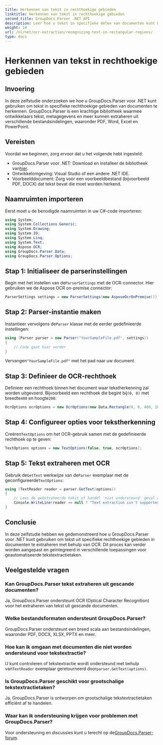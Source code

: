 ```yaml
---
title: Herkennen van tekst in rechthoekige gebieden
linktitle: Herkennen van tekst in rechthoekige gebieden
second_title: GroupDocs.Parser .NET API
description: Leer hoe u tekst in specifieke delen van documenten kunt herkennen met behulp van GroupDocs.Parser voor .NET met OCR-mogelijkheden.
weight: 14
url: /nl/net/ocr-extraction/recognizing-text-in-rectangular-regions/
type: docs
---
```

# Herkennen van tekst in rechthoekige gebieden

## Invoering
In deze zelfstudie onderzoeken we hoe u GroupDocs.Parser voor .NET kunt gebruiken om tekst in specifieke rechthoekige gebieden van documenten te herkennen. GroupDocs.Parser is een krachtige bibliotheek waarmee ontwikkelaars tekst, metagegevens en meer kunnen extraheren uit verschillende bestandsindelingen, waaronder PDF, Word, Excel en PowerPoint.
## Vereisten
Voordat we beginnen, zorg ervoor dat u het volgende hebt ingesteld:
-  GroupDocs.Parser voor .NET: Download en installeer de bibliotheek van[hier](https://releases.groupdocs.com/parser/net/).
- Ontwikkelomgeving: Visual Studio of een andere .NET IDE.
- Voorbeelddocument: Zorg voor een voorbeeldbestand (bijvoorbeeld PDF, DOCX) dat tekst bevat die moet worden herkend.

## Naamruimten importeren
Eerst moet u de benodigde naamruimten in uw C#-code importeren:
```csharp
using System;
using System.Collections.Generic;
using System.Drawing;
using System.IO;
using System.Linq;
using System.Text;
using Aspose.OCR;
using GroupDocs.Parser.Data;
using GroupDocs.Parser.Options;
```
## Stap 1: Initialiseer de parserinstellingen
 Begin met het instellen van de`ParserSettings` met de OCR-connector. Hier gebruiken we de Aspose OCR on-premise connector:
```csharp
ParserSettings settings = new ParserSettings(new AsposeOcrOnPremise());
```
## Stap 2: Parser-instantie maken
 Instantieer vervolgens de`Parser` klasse met de eerder gedefinieerde instellingen:
```csharp
using (Parser parser = new Parser("YourSampleFile.pdf", settings))
{
    // Code gaat hier verder
}
```
 Vervangen`"YourSampleFile.pdf"` met het pad naar uw document.
## Stap 3: Definieer de OCR-rechthoek
 Definieer een rechthoek binnen het document waar tekstherkenning zal worden uitgevoerd. Bijvoorbeeld een rechthoek die begint bij`(0, 0)` met breedte`400` en hoogte`200`:
```csharp
OcrOptions ocrOptions = new OcrOptions(new Data.Rectangle(0, 0, 400, 200));
```
## Stap 4: Configureer opties voor tekstherkenning
 Creëren`TextOptions` om het OCR-gebruik samen met de gedefinieerde rechthoek op te geven:
```csharp
TextOptions options = new TextOptions(false, true, ocrOptions);
```
## Stap 5: Tekst extraheren met OCR
 Gebruik de`GetText` werkwijze van de`Parser` exemplaar met de geconfigureerde`TextOptions`:
```csharp
using (TextReader reader = parser.GetText(options))
{
    // Lees de geëxtraheerde tekst of handel 'niet ondersteund' geval af
    Console.WriteLine(reader == null ? "Text extraction isn't supported" : reader.ReadToEnd());
}
```

## Conclusie
In deze zelfstudie hebben we gedemonstreerd hoe u GroupDocs.Parser voor .NET kunt gebruiken om tekst uit specifieke rechthoekige gebieden in documenten te extraheren met behulp van OCR. Dit proces kan verder worden aangepast en geïntegreerd in verschillende toepassingen voor geautomatiseerde tekstextractietaken.

## Veelgestelde vragen
### Kan GroupDocs.Parser tekst extraheren uit gescande documenten?
Ja, GroupDocs.Parser ondersteunt OCR (Optical Character Recognition) voor het extraheren van tekst uit gescande documenten.
### Welke bestandsformaten ondersteunt GroupDocs.Parser?
GroupDocs.Parser ondersteunt een breed scala aan bestandsindelingen, waaronder PDF, DOCX, XLSX, PPTX en meer.
### Hoe kan ik omgaan met documenten die niet worden ondersteund voor tekstextractie?
 U kunt controleren of tekstextractie wordt ondersteund met behulp van`TextReader` exemplaar geretourneerd door`parser.GetText(options)`.
### Is GroupDocs.Parser geschikt voor grootschalige tekstextractietaken?
Ja, GroupDocs.Parser is ontworpen om grootschalige tekstextractietaken efficiënt af te handelen.
### Waar kan ik ondersteuning krijgen voor problemen met GroupDocs.Parser?
 Voor ondersteuning en discussies kunt u terecht op de[GroupDocs.Parser-forum](https://forum.groupdocs.com/c/parser/17).